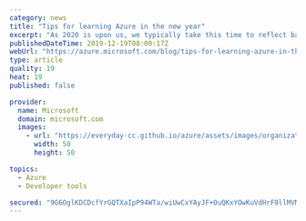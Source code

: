 ```yaml
---
category: news
title: "Tips for learning Azure in the new year"
excerpt: "As 2020 is upon us, we typically take this time to reflect back on the current year’s achievements (and challenges) and begin planning for the next year. "
publishedDateTime: 2019-12-19T08:00:17Z
webUrl: "https://azure.microsoft.com/blog/tips-for-learning-azure-in-the-new-year/"
type: article
quality: 19
heat: 19
published: false

provider:
  name: Microsoft
  domain: microsoft.com
  images:
    - url: "https://everyday-cc.github.io/azure/assets/images/organizations/microsoft.com-50x50.jpg"
      width: 50
      height: 50

topics:
  - Azure
  - Developer tools

secured: "9G6OglKDCDcfYrGQTXaIpP94WTa/wiUwCxYAyJF+OuQKxYOwKuVdHrF9llMVMoxAwiuydE3CxRmW+R0/mKHrdpdDRUKdmQN4Z5O0yut32dwYGajQi1K2oVeKcnBVcUt/TVIatmXBKV6KNpy7Kpa84ZUoXChVaOMlRwCQOtXR9Y/QsUUHLSbXPw1+UAPo978Jrqdo6vq+1+IJUEz83TlehNbeh5Qj0SIVc59c+O4fhz3N9f3QRZkMpWbI+B8QwAH1TWx2/HX4G2Zyy22KWpqrZSIpv8EAkewbI5FurBL9mbWt9SxacwgJnNeOoVHZ81c0sKFrDHjLwEdgF4SmBGzqyQ==;LIv9T2mEJabiFAZua12NmQ=="
---
```


